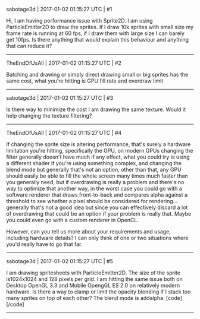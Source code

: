 sabotage3d | 2017-01-02 01:15:27 UTC | #1

Hi,
I am having performance issue with Sprite2D. I am using ParticleEmitter2D to draw the sprites. If I draw 10k sprites with small size my frame rate is running at 60 fps, if I draw them with large size I can barely get 10fps. Is there anything that would explain this behaviour and anything that can reduce it?

-------------------------

TheEndOfUsAll | 2017-01-02 01:15:27 UTC | #2

Batching and drawing or simply direct drawing small or big sprites has the same cost, what you're hitting is GPU fill rate and overdraw limit

-------------------------

sabotage3d | 2017-01-02 01:15:27 UTC | #3

Is there way to minimize the cost I am drawing the same texture. Would it help changing the texture filtering?

-------------------------

TheEndOfUsAll | 2017-01-02 01:15:27 UTC | #4

If changing the sprite size is altering performance, that's surely a hardware limitation you're hitting, specifically the GPU, on modern GPUs changing the filter generally doesn't have much if any effect, what you could try is using a different shader if you're using something complex, and changing the blend mode but generally that's not an option, other than that, any GPU should easily be able to fill the whole screen many times much faster than you generally need, but if overdrawing is really a problem and there's no way to optimize that another way, in the worst case you could go with a software renderer that draws front-to-back and compares alpha against a threshold to see whether a pixel should be considered for rendering... generally that's not a good idea but since you can effectively discard a lot of overdrawing that could be an option if your problem is really that. Maybe you could even go with a custom renderer in OpenCL.

However, can you tell us more about your requirements and usage, including hardware details? I can only think of one or two situations where you'd really have to go that far.

-------------------------

sabotage3d | 2017-01-02 01:15:27 UTC | #5

I am drawing spritesheets with ParticleEmitter2D. The size of the sprite is1024x1024 and 128 pixels per grid. I am hitting the same issue both on Desktop OpenGL 3.3 and Mobile OpengGL ES 2.0 on relatively modern hardware. Is there a way to clamp or limit the opacity blending if I stack too many sprites on top of each other?
The blend mode is addalpha: [code]<pass name="alpha" depthwrite="false" blend="addalpha" />[/code]

-------------------------

